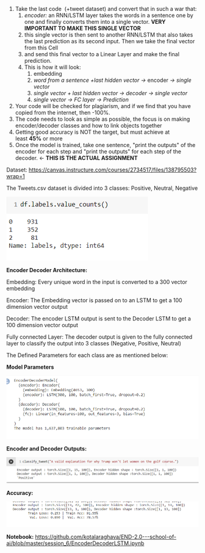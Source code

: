 ﻿1. Take the last code  (+tweet dataset) and convert that in such a war that:
   1. *encoder:* an RNN/LSTM layer takes the words in a sentence one by one and finally converts them into a single vector. **VERY IMPORTANT TO MAKE THIS SINGLE VECTOR**
   1. this single vector is then sent to another RNN/LSTM that also takes the last prediction as its second input. Then we take the final vector from this Cell
   1. and send this final vector to a Linear Layer and make the final prediction. 
   1. This is how it will look:
      1. embedding
      1. *word from a sentence +last hidden vector ->* encoder *-> single vector*
      1. *single vector + last hidden vector -> decoder -> single vector*
      1. *single vector -> FC layer -> Prediction*
1. Your code will be checked for plagiarism, and if we find that you have copied from the internet, then -100%. 
1. The code needs to look as simple as possible, the focus is on making encoder/decoder classes and how to link objects together
1. Getting good accuracy is NOT the target, but must achieve at least **45%** or more
1. Once the model is trained, take one sentence, "print the outputs" of the encoder for each step and "print the outputs" for each step of the decoder. ← **THIS IS THE ACTUAL ASSIGNMENT**

Dataset: <https://canvas.instructure.com/courses/2734517/files/138795503?wrap=1>

The Tweets.csv dataset is divided into 3 classes: Positive, Neutral, Negative

![](https://github.com/JahnaviRamagiri/END2.0/blob/main/Session6/images/tweets_label.png)

**Encoder Decoder Architecture:** 

Embedding: Every unique word in the input is converted to a 300 vector embedding

Encoder: The Embedding vector is passed on to an LSTM to get a 100 dimension vector output

Decoder: The encoder LSTM output is sent to the Decoder LSTM to get a 100 dimension vector output

Fully connected Layer: The decoder output is given to the fully connected layer to classify the output into 3 classes (Negative, Positive, Neutral)

The  Defined Parameters for each class are as mentioned below:

**Model Parameters**

![](https://github.com/JahnaviRamagiri/END2.0/blob/main/Session6/images/Model_param.png)

**Encoder and Decoder Outputs:**

![](https://github.com/JahnaviRamagiri/END2.0/blob/main/Session6/images/Encoder_decoder_output.png)

**Accuracy:**

![](https://github.com/JahnaviRamagiri/END2.0/blob/main/Session6/images/Acuracy.png)



**Notebook:**
https://github.com/kotalaraghava/END-2.0---school-of-ai/blob/master/session_6/EncoderDecoderLSTM.ipynb
